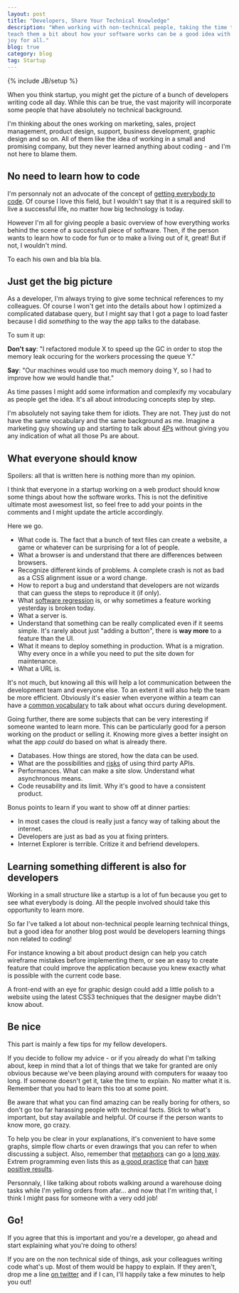 ```yaml
---
layout: post
title: "Developers, Share Your Technical Knowledge"
description: "When working with non-technical people, taking the time to
teach them a bit about how your software works can be a good idea with
joy for all."
blog: true
category: blog
tag: Startup
---
```


{% include JB/setup %}

When you think startup, you might get the picture of a bunch of
developers writing code all day. While this can be true, the vast
majority will incorporate some people that have absolutely no technical
background.

I'm thinking about the ones working on marketing, sales, project management, product design,
support, business development, graphic design and so on. All of them like the
idea of working in a small and promising company, but they never learned
anything about coding - and I'm not here to blame them.


## No need to learn how to code

I'm personnaly not an advocate of the concept of [getting everybody to code](http://www.codeyear.com/).
Of course I love this field, but I wouldn't say that it is a
required skill to live a successful life, no matter how big technology is today.

However I'm all for giving people a basic overview of how everything
works behind the scene of a successfull piece of software. Then, if the
person wants to learn how to code for fun or to make a living out of it,
great! But if not, I wouldn't mind.

To each his own and bla bla bla.


## Just get the big picture

As a developer, I'm always trying to give some technical references
to my colleagues. Of course I won't get into
the details about how I optimized a complicated database query, but I
might say that I got a page to load faster because I did _something_ to
the way the app talks to the database.

To sum it up:

**Don't say**: "I refactored module X to speed up the GC in order to stop the memory
leak occuring for the workers processing the queue Y."

**Say**: "Our machines would use too much memory doing Y, so I had to improve how we
would handle that."

As time passes I might add some information and complexify my
vocabulary as people get the idea. It's all about introducing concepts
step by step.

I'm absolutely not saying take them for idiots. They are not. They just
do not have the same vocabulary and the same background as me. Imagine a
marketing guy showing up and starting to talk about [4Ps](http://en.wikipedia.org/wiki/Marketing_mix)
without giving you any indication of what all those Ps are about.

## What everyone should know

Spoilers: all that is written here is nothing more than my opinion.

I think that everyone in a startup working
on a web product should know some things about how the software works.
This is not the definitive ultimate most awesomest list,
so feel free to add your points in the comments and I might update the
article accordingly.

Here we go.

- What code is. The fact that a bunch of text files can
  create a website, a game or whatever can be surprising for a lot of people.
- What a browser is and understand that there are differences between
  browsers.
- Recognize different kinds of problems. A complete crash is not as bad as
  a CSS alignment issue or a word change.
- How to report a bug and understand that developers are not wizards that can
  guess the steps to reproduce it (if only).
- What [software regression](http://en.wikipedia.org/wiki/Software_regression) is,
  or why sometimes a feature working yesterday is broken today.
- What a server is.
- Understand that something can be really complicated even if it seems
  simple. It's rarely about just "adding a button", there is **way more** to
  a feature than the UI.
- What it means to deploy something in production. What is a migration.
  Why every once in a while you need to put the site down for maintenance.
- What a URL is.

It's not much, but knowing all this will help a lot communication between the development
team and everyone else. To an extent it will also help the team be more
efficient. Obviously it's easier when everyone within a team
can have a [common vocabulary](http://martinfowler.com/bliki/UbiquitousLanguage.html)
to talk about what occurs during development.

Going further, there are some subjects that can be very interesting if
someone wanted to learn more. This can be particularly good for a person
working on the product or selling it. Knowing more gives a better insight on what
the app _could_ do based on what is already there.

- Databases. How things are stored, how the data can be used.
- What are the possibilities and [risks](/blog/2012/09/24/working-with-apis-facebook/)
  of using third party APIs.
- Performances. What can make a site slow. Understand what asynchronous means.
- Code reusability and its limit. Why it's good to have a consistent product.

Bonus points to learn if you want to show off at dinner parties:

- In most cases the cloud is really just a fancy way of talking about the internet.
- Developers are just as bad as you at fixing printers.
- Internet Explorer is terrible. Critize it and befriend developers.

## Learning something different is also for developers

Working in a small structure like a startup is a lot of fun because you
get to see what everybody is doing. All the people involved should take
this opportunity to learn more.

So far I've talked a lot about non-technical people learning technical things,
but a good idea for another blog post would be developers learning things
non related to coding!

For instance knowing a bit about product design can help you
catch wireframe mistakes before implementing them, or see an easy to
create feature that could improve the application because you knew exactly what
is possible with the current code base.

A front-end with an eye for graphic design could add a little polish to
a website using the latest CSS3 techniques that the designer maybe
didn't know about.

## Be nice

This part is mainly a few tips for my fellow developers.

If you decide to follow my advice - or if you already do what I'm
talking about, keep in mind that a lot of things that we take for granted are only
obvious because we've been playing around with computers for waaay too
long. If someone doesn't get it, take the time to explain. No matter what it
is. Remember that you had to learn this too at some point.

Be aware that what you can find amazing can
be really boring for others, so don't go too far harassing people with technical facts.
Stick to what's important, but stay available and helpful.
Of course if the person wants to know more, go crazy.

To help you be clear in your explanations, it's convenient to have some graphs,
simple flow charts or even drawings that you can refer to when discussing a subject.
Also, remember that
[metaphors](http://programmers.stackexchange.com/questions/2410/whats-a-good-programming-metaphor)
can go a [long way](http://xenia.media.mit.edu/~mt/thesis/mt-thesis-2.2.html). Extrem programming
even lists this as [a good practice](http://en.wikipedia.org/wiki/Extreme_programming_practices#System_metaphor)
that can [have positive results](http://reports-archive.adm.cs.cmu.edu/anon/isri/CMU-ISRI-03-103.pdf).

Personnaly, I like talking about robots walking around a warehouse doing tasks while
I'm yelling orders from afar... and now that I'm writing that, I think I might pass for someone with a very odd job!


## Go!

If you agree that this is important and you're a developer,
go ahead and start explaining what you're doing to others!

If you are on the non technical side of things, ask your colleagues writing code what's up. Most of them
would be happy to explain. If they aren't, drop me a line [on twitter](http://twitter.com/marcgg)
and if I can, I'll happily take a few minutes to help you out!
